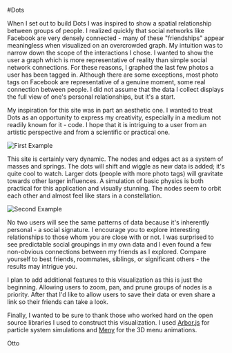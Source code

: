 
#Dots

When I set out to build Dots I was inspired to show a spatial relationship between groups of people. I realized quickly that social networks like Facebook are very densely connected - many of these "friendships" appear meaningless when visualized on an overcrowded graph. My intuition was to narrow down the scope of the interactions I chose. I wanted to show the user a graph which is more representative of reality than simple social network connections. For these reasons, I graphed the last few photos a user has been tagged in. Although there are some exceptions, most photo tags on Facebook are representative of a genuine moment, some real connection between people. I did not assume that the data I collect displays the full view of one's personal relationships, but it's a start.

My inspiration for this site was in part an aesthetic one. I wanted to treat Dots as an opportunity to express my creativity, especially in a medium not readily known for it - code. I hope that it is intriguing to a user from an artistic perspective and from a scientific or practical one.

![First Example](http://dots.ottosipe.com/example_2.png)

This site is certainly very dynamic. The nodes and edges act as a system of masses and springs. The dots will shift and wiggle as new data is added; it's quite cool to watch. Larger dots (people with more photo tags) will gravitate towards other larger influences. A simulation of basic physics is both practical for this application and visually stunning. The nodes seem to orbit each other and almost feel like stars in a constellation.

![Second Example](http://dots.ottosipe.com/example_3.png)

No two users will see the same patterns of data because it's inherently personal - a social signature. I encourage you to explore interesting relationships to those whom you are close with or not. I was surprised to see predictable social groupings in my own data and I even found a few non-obvious connections between my friends as I explored. Compare yourself to best friends, roommates, siblings, or significant others - the results may intrigue you.

I plan to add additional features to this visualization as this is just the beginning. Allowing users to zoom, pan, and prune groups of nodes is a priority. After that I'd like to allow users to save their data or even share a link so their friends can take a look.

Finally, I wanted to be sure to thank those who worked hard on the open source libraries I used to construct this visualization.
I used [Arbor.js](http://arborjs.org) for particle system simulations and [Meny](http://lab.hakim.se/meny) for the 3D menu animations.

Otto
